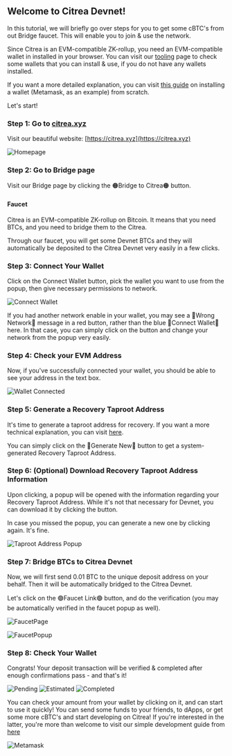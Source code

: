 
## Welcome to Citrea Devnet!

In this tutorial, we will briefly go over steps for you to get some cBTC's from out Bridge faucet. This will enable you to join & use the network. 

Since Citrea is an EVM-compatible ZK-rollup, you need an EVM-compatible wallet in installed in your browser. You can visit our [tooling](https://docs.citrea.xyz/users/user-tooling) page to check some wallets that you can install & use, if you do not have any wallets installed.

If you want a more detailed explanation, you can visit [this guide](install-a-wallet.md) on installing a wallet (Metamask, as an example) from scratch. 

Let's start!

### Step 1: Go to [citrea.xyz](https://citrea.xyz)

Visit our beautiful website: [https://citrea.xyz](https://citrea.xyz)

![Homepage](/.gitbook/assets/user/1Homepage.png)

### Step 2: Go to Bridge page

Visit our Bridge page by clicking the 🟠Bridge to Citrea🟠 button.

#### Faucet

Citrea is an EVM-compatible ZK-rollup on Bitcoin. It means that you need BTCs, and you need to bridge them to the Citrea.

Through our faucet, you will get some Devnet BTCs and they will automatically be deposited to the Citrea Devnet very easily in a few clicks. 


### Step 3: Connect Your Wallet

Click on the Connect Wallet button, pick the wallet you want to use from the popup, then give necessary permissions to network. 

![Connect Wallet](/.gitbook/assets/user/2Deposit.png)

If you had another network enable in your wallet, you may see a 🔴Wrong Network🔴 message in a red button, rather than the blue 🔵Connect Wallet🔵 here. In that case, you can simply click on the button and change your network from the popup very easily.

<!-- Optionally, you can also check if the following information match from popups: -->

<!-- >
> **Network name** \
> Citrea Devnet 
> 
> **Network URL** \
> https://rpc.devnet.citrea.xyz
> 
> **Chain ID** \
> 62298
>
> **Currency symbol** \
> cBTC
>
> **Block explorer URL** \
> https://explorer.devnet.citrea.xyz
> -->

### Step 4: Check your EVM Address

Now, if you've successfully connected your wallet, you should be able to see your address in the text box.

![Wallet Connected](/.gitbook/assets/user/3WalletConnected.png)

### Step 5: Generate a Recovery Taproot Address

It's time to generate a taproot address for recovery. If you want a more technical explanation, you can visit [here](taproot-recovery-address.md).

You can simply click on the 🔵Generate New🔵 button to get a system-generated Recovery Taproot Address.

### Step 6: (Optional) Download Recovery Taproot Address Information

Upon clicking, a popup will be opened with the information regarding your Recovery Taproot Address. While it's not that necessary for Devnet, you can download it by clicking the button.

In case you missed the popup, you can generate a new one by clicking again. It's fine.

![Taproot Address Popup](/.gitbook/assets/user/4Popup.png)

### Step 7: Bridge BTCs to Citrea Devnet

Now, we will first send 0.01 BTC to the unique deposit address on your behalf. Then it will be automatically bridged to the Citrea Devnet. 

Let's click on the 🟢Faucet Link🟢 button, and do the verification (you may be automatically verified in the faucet popup as well).

![FaucetPage](/.gitbook/assets/user/5FaucetPage.png)

![FaucetPopup](/.gitbook/assets/user/6FaucetPopup.png)

### Step 8: Check Your Wallet

Congrats! Your deposit transaction will be verified & completed after enough confirmations pass - and that's it! 

![Pending](/.gitbook/assets/user/7Pending.png)
![Estimated](/.gitbook/assets/user/8Estimated.png)
![Completed](/.gitbook/assets/user/9Completed.png)

You can check your amount from your wallet by clicking on it, and can start to use it quickly! You can send some funds to your friends, to dApps, or get some more cBTC's and start developing on Citrea! If you're interested in the latter, you're more than welcome to visit our simple development guide from [here](/developer-documentation/deployment-guide/README.md)

![Metamask](/.gitbook/assets/user/10Metamask.png)
